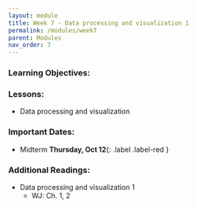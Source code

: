 ```yaml
---
layout: module
title: Week 7 - Data processing and visualization 1 
permalink: /modules/week7
parent: Modules
nav_order: 7
---
```


### Learning Objectives:


### Lessons:
* Data processing and visualization 

### Important Dates:
* Midterm **Thursday, Oct 12**{: .label .label-red }

### Additional Readings:
* Data processing and visualization 1 
    * WJ: Ch. 1, 2


